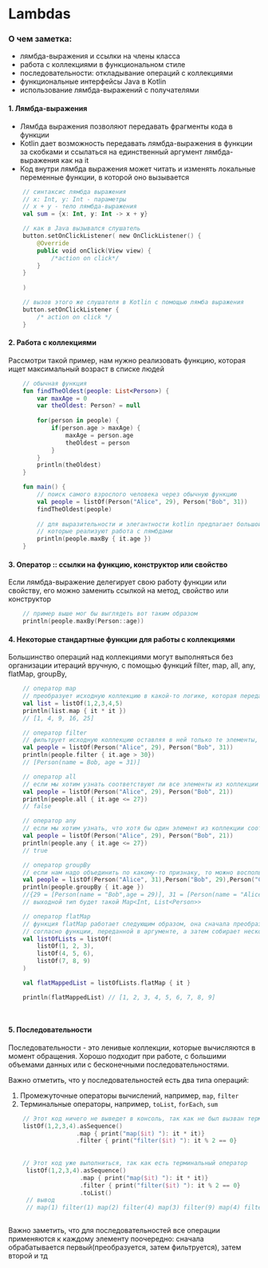 
# Lambdas

### О чем заметка:
* лямбда-выражения и ссылки на члены класса
* работа с коллекциями в функциональном стиле
* последовательности: откладывание операций с коллекциями
* функциональные интерфейсы Java в Kotlin
* использование лямбда-выражений с получателями

#### 1. Лямбда-выражения 
* Лямбда выражения позволяют передавать фрагменты кода в функции
* Kotlin дает возможность передавать лямбда-выражения в функции за скобками и ссылаться на единственный аргумент лямбда-выражения как на it
* Код внутри лямбда выражения может читать и изменять локальные переменные функции, в которой оно вызывается



```kotlin
    // синтаксис лямбда выражения  
    // x: Int, y: Int - параметры
    // x + y - тело лямбда-выражения
    val sum = {x: Int, y: Int -> x + y}

    // как в Java вызывался слушатель
    button.setOnClickListener( new OnClickListener() {
        @Override
        public void onClick(View view) {
            /*action on click*/
        }
    }
        
    )

    // вызов этого же слушателя в Kotlin с помощью лямба выражения
    button.setOnClickListener {
        /* action on click */
    }
```

#### 2. Работа с коллекциями

Рассмотри такой пример, нам нужно реализовать функцию, которая ищет максимальный возраст в списке людей

```kotlin
    // обычная функция
    fun findTheOldest(people: List<Person>) {
        var maxAge = 0
        var theOldest: Person? = null
        
        for(person in people) {
            if(person.age > maxAge) {
                maxAge = person.age
                theOldest = person
            }
        }
        println(theOldest)
    }

    fun main() {
        // поиск самого взрослого человека через обычную функцию
        val people = listOf(Person("Alice", 29), Person("Bob", 31))
        findTheOldest(people)
        
        // для выразительности и элегантности kotlin предлагает большой набор стандартных фукнций
        // которые реализуют работа с лямбдами
        println(people.maxBy { it.age })
    }
```

#### 3. Оператор :: ссылки на функцию, конструктор или свойство

Если лямбда-выражение делегирует свою работу функции или свойству, его можно заменить ссылкой на метод, свойство или конструктор

```kotlin
    // пример выше мог бы выглядеть вот таким образом
    println(people.maxBy(Person::age))
```

#### 4. Некоторые стандартные функции для работы с коллекциями

Большинство операций над коллекциями могут выполняться без организации итераций вручную, с помощью функций
filter, map, all, any, flatMap, groupBy,

```kotlin
    // оператор map
    // преобразует исходную коллекцию в какой-то логике, которая передается в лямбде
    val list = listOf(1,2,3,4,5)
    println(list.map { it * it })
    // [1, 4, 9, 16, 25]

    // оператор filter
    // фильтрует исходную коллекцию оставляя в ней только те элементы, которые удовлетворяют условию предиката
    val people = listOf(Person("Alice", 29), Person("Bob", 31))
    println(people.filter { it.age > 30})
    // [Person(name = Bob, age = 31)]

    // оператор all
    // если мы хотим узнать соответствуют ли все элементы из коллекции какому-то предикату, то воспользуется оператором all
    val people = listOf(Person("Alice", 29), Person("Bob", 21))
    println(people.all { it.age <= 27})
    // false

    // оператор any 
    // если мы хотим узнать, что хотя бы один элемент из коллекции соответствует какому-то предикату, то воспользуемся any
    val people = listOf(Person("Alice", 29), Person("Bob", 21))
    println(people.any { it.age <= 27})
    // true

    // оператор groupBy
    // если нам надо объединить по какому-то признаку, то можно воспользоваться оператором groupBy
    val people = listOf(Person("Alice", 31),Person("Bob", 29),Person("Carol", 31) )
    println(people.groupBy { it.age })
    //{29 = [Person(name = "Bob",age = 29)], 31 = [Person(name = "Alice", age = 31),Person(name = "Carol", age = 31) ]}
    // выходной тип будет такой Map<Int, List<Person>>

    // оператор flatMap
    // функция flatMap работает следующим образом, она сначала преобразует каждый элемент в коллекцию
    // согласно функции, переданной в аргументе, а затем собирает несколько списков в один
    val listOfLists = listOf(
        listOf(1, 2, 3), 
        listOf(4, 5, 6), 
        listOf(7, 8, 9)
    )

    val flatMappedList = listOfLists.flatMap { it }

    println(flatMappedList) // [1, 2, 3, 4, 5, 6, 7, 8, 9]

    
```

#### 5. Последовательности

Последовательности - это ленивые коллекции, которые вычисляются в момент обращения. Хорошо подходит при работе, 
с большими объемами данных или с бесконечными последовательностями.

Важно отметить, что у последовательностей есть два типа операций:
1) Промежуточные операторы вычислений, например, `map`, `filter`
2) Терминальные операторы, например, `toList`, `forEach`, `sum`

```kotlin 
    // Этот код ничего не выведет в консоль, так как не был вызван терминальный оператор
    listOf(1,2,3,4).asSequence()
                   .map { print("map($it) "): it * it)}
                   .filter { print("filter($it) "): it % 2 == 0} 
                   
    
    // Этот код уже выполниться, так как есть терминальный оператор
     listOf(1,2,3,4).asSequence()
                    .map { print("map($it) "): it * it)}
                    .filter { print("filter($it) "): it % 2 == 0} 
                    .toList()
     // вывод
     // map(1) filter(1) map(2) filter(4) map(3) filter(9) map(4) filter(16)
     
```
Важно заметить, что для последовательностей все операции применяются к каждому элементу поочередно:
сначала обрабатывается первый(преобразуется, затем фильтруется), затем второй и тд

